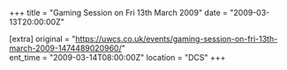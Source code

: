 +++
title = "Gaming Session on Fri 13th March 2009"
date = "2009-03-13T20:00:00Z"

[extra]
original = "https://uwcs.co.uk/events/gaming-session-on-fri-13th-march-2009-1474489020960/"    
ent_time = "2009-03-14T08:00:00Z"
location = "DCS"
+++



